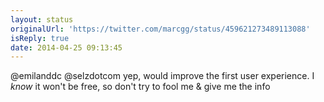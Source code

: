 ```yaml
---
layout: status
originalUrl: 'https://twitter.com/marcgg/status/459621273489113088'
isReply: true
date: 2014-04-25 09:13:45
---
```


@emilanddc @selzdotcom yep, would improve the first user experience. I _know_ it won't be free, so don't try to fool me &amp; give me the info
